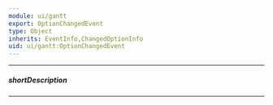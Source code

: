 ```yaml
---
module: ui/gantt
export: OptionChangedEvent
type: Object
inherits: EventInfo,ChangedOptionInfo
uid: ui/gantt:OptionChangedEvent
---
```

---
##### shortDescription
<!-- Description goes here -->

---
<!-- Description goes here -->